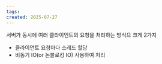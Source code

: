 ```yaml
---
tags: 
created: 2025-07-27
---
```

서버가 동시에 여러 클라이언트의 요청을 처리하는 방식으 크게 2가지
- 클라이언트 요청마다 스레드 할당
- 비동기 IO(or 논블로킹 IO) 사용하여 처리